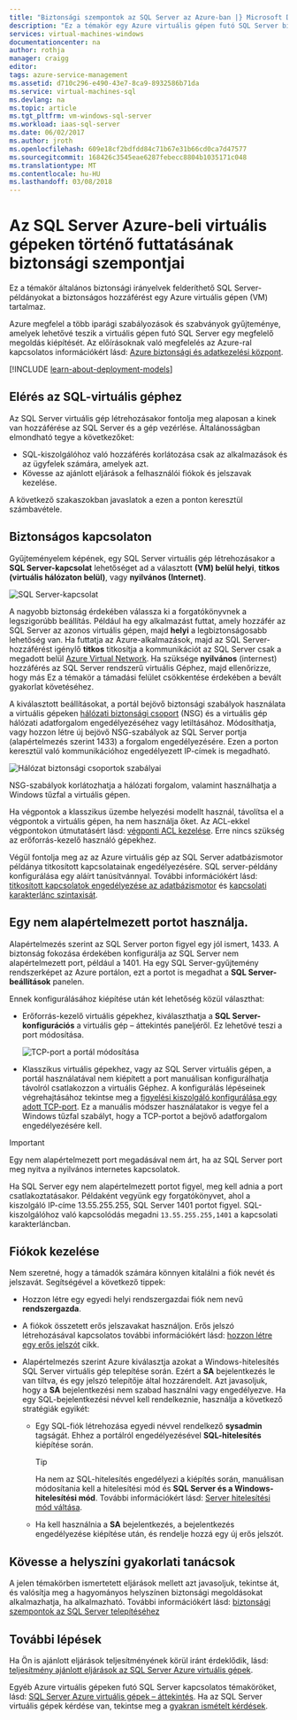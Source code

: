 ```yaml
---
title: "Biztonsági szempontok az SQL Server az Azure-ban |} Microsoft Docs"
description: "Ez a témakör egy Azure virtuális gépen futó SQL Server biztonságához általános útmutatást biztosít."
services: virtual-machines-windows
documentationcenter: na
author: rothja
manager: craigg
editor: 
tags: azure-service-management
ms.assetid: d710c296-e490-43e7-8ca9-8932586b71da
ms.service: virtual-machines-sql
ms.devlang: na
ms.topic: article
ms.tgt_pltfrm: vm-windows-sql-server
ms.workload: iaas-sql-server
ms.date: 06/02/2017
ms.author: jroth
ms.openlocfilehash: 609e18cf2bdfdd84c71b67e31b66cd0ca7d47577
ms.sourcegitcommit: 168426c3545eae6287febecc8804b1035171c048
ms.translationtype: MT
ms.contentlocale: hu-HU
ms.lasthandoff: 03/08/2018
---
```

# <a name="security-considerations-for-sql-server-in-azure-virtual-machines"></a>Az SQL Server Azure-beli virtuális gépeken történő futtatásának biztonsági szempontjai

Ez a témakör általános biztonsági irányelvek felderíthető SQL Server-példányokat a biztonságos hozzáférést egy Azure virtuális gépen (VM) tartalmaz.

Azure megfelel a több iparági szabályozások és szabványok gyűjteménye, amelyek lehetővé teszik a virtuális gépen futó SQL Server egy megfelelő megoldás kiépítését. Az előírásoknak való megfelelés az Azure-ral kapcsolatos információkért lásd: [Azure biztonsági és adatkezelési központ](https://azure.microsoft.com/support/trust-center/).

[!INCLUDE [learn-about-deployment-models](../../../../includes/learn-about-deployment-models-both-include.md)]

## <a name="control-access-to-the-sql-vm"></a>Elérés az SQL-virtuális géphez

Az SQL Server virtuális gép létrehozásakor fontolja meg alaposan a kinek van hozzáférése az SQL Server és a gép vezérlése. Általánosságban elmondható tegye a következőket:

- SQL-kiszolgálóhoz való hozzáférés korlátozása csak az alkalmazások és az ügyfelek számára, amelyek azt.
- Kövesse az ajánlott eljárások a felhasználói fiókok és jelszavak kezelése.

A következő szakaszokban javaslatok a ezen a ponton keresztül számbavétele.

## <a name="secure-connections"></a>Biztonságos kapcsolaton

Gyűjteményelem képének, egy SQL Server virtuális gép létrehozásakor a **SQL Server-kapcsolat** lehetőséget ad a választott **(VM) belül helyi**, **titkos (virtuális hálózaton belül)**, vagy **nyilvános (Internet)**.

![SQL Server-kapcsolat](./media/virtual-machines-windows-sql-security/sql-vm-connectivity-option.png)

A nagyobb biztonság érdekében válassza ki a forgatókönyvnek a legszigorúbb beállítás. Például ha egy alkalmazást futtat, amely hozzáfér az SQL Server az azonos virtuális gépen, majd **helyi** a legbiztonságosabb lehetőség van. Ha futtatja az Azure-alkalmazások, majd az SQL Server-hozzáférést igénylő **titkos** titkosítja a kommunikációt az SQL Server csak a megadott belül [Azure Virtual Network](../../../virtual-network/virtual-networks-overview.md). Ha szüksége **nyilvános** (internest) hozzáférés az SQL Server rendszerű virtuális Géphez, majd ellenőrizze, hogy más Ez a témakör a támadási felület csökkentése érdekében a bevált gyakorlat követéséhez.

A kiválasztott beállításokat, a portál bejövő biztonsági szabályok használata a virtuális gépeken [hálózati biztonsági csoport](../../../virtual-network/virtual-networks-nsg.md) (NSG) és a virtuális gép hálózati adatforgalom engedélyezéséhez vagy letiltásához. Módosíthatja, vagy hozzon létre új bejövő NSG-szabályok az SQL Server portja (alapértelmezés szerint 1433) a forgalom engedélyezésére. Ezen a porton keresztül való kommunikációhoz engedélyezett IP-címek is megadható.

![Hálózat biztonsági csoportok szabályai](./media/virtual-machines-windows-sql-security/sql-vm-network-security-group-rules.png)

NSG-szabályok korlátozhatja a hálózati forgalom, valamint használhatja a Windows tűzfal a virtuális gépen.

Ha végpontok a klasszikus üzembe helyezési modellt használ, távolítsa el a végpontok a virtuális gépen, ha nem használja őket. Az ACL-ekkel végpontokon útmutatásért lásd: [végponti ACL kezelése](../classic/setup-endpoints.md#manage-the-acl-on-an-endpoint). Erre nincs szükség az erőforrás-kezelő használó gépekhez.

Végül fontolja meg az az Azure virtuális gép az SQL Server adatbázismotor példánya titkosított kapcsolatainak engedélyezésére. SQL server-példány konfigurálása egy aláírt tanúsítvánnyal. További információkért lásd: [titkosított kapcsolatok engedélyezése az adatbázismotor](https://docs.microsoft.com/sql/database-engine/configure-windows/enable-encrypted-connections-to-the-database-engine) és [kapcsolati karakterlánc szintaxisát](https://msdn.microsoft.com/library/ms254500.aspx).

## <a name="use-a-non-default-port"></a>Egy nem alapértelmezett portot használja.

Alapértelmezés szerint az SQL Server porton figyel egy jól ismert, 1433. A biztonság fokozása érdekében konfigurálja az SQL Server nem alapértelmezett port, például a 1401. Ha egy SQL Server-gyűjtemény rendszerképet az Azure portálon, ezt a portot is megadhat a **SQL Server-beállítások** panelen.

Ennek konfigurálásához kiépítése után két lehetőség közül választhat:

- Erőforrás-kezelő virtuális gépekhez, kiválaszthatja a **SQL Server-konfigurációs** a virtuális gép – áttekintés paneljéről. Ez lehetővé teszi a port módosítása.

  ![TCP-port a portál módosítása](./media/virtual-machines-windows-sql-security/sql-vm-change-tcp-port.png)

- Klasszikus virtuális gépekhez, vagy az SQL Server virtuális gépen, a portál használatával nem kiépített a port manuálisan konfigurálhatja távolról csatlakozzon a virtuális Géphez. A konfigurálás lépéseinek végrehajtásához tekintse meg a [figyelési kiszolgáló konfigurálása egy adott TCP-port](https://docs.microsoft.com/sql/database-engine/configure-windows/configure-a-server-to-listen-on-a-specific-tcp-port). Ez a manuális módszer használatakor is vegye fel a Windows tűzfal szabályt, hogy a TCP-portot a bejövő adatforgalom engedélyezésére kell.

> [!IMPORTANT]
> Egy nem alapértelmezett port megadásával nem árt, ha az SQL Server port meg nyitva a nyilvános internetes kapcsolatok.

Ha SQL Server egy nem alapértelmezett portot figyel, meg kell adnia a port csatlakoztatásakor. Példaként vegyünk egy forgatókönyvet, ahol a kiszolgáló IP-címe 13.55.255.255, SQL Server 1401 portot figyel. SQL-kiszolgálóhoz való kapcsolódás megadni `13.55.255.255,1401` a kapcsolati karakterláncban.

## <a name="manage-accounts"></a>Fiókok kezelése

Nem szeretné, hogy a támadók számára könnyen kitalálni a fiók nevét és jelszavát. Segítségével a következő tippek:

- Hozzon létre egy egyedi helyi rendszergazdai fiók nem nevű **rendszergazda**.

- A fiókok összetett erős jelszavakat használjon. Erős jelszó létrehozásával kapcsolatos további információkért lásd: [hozzon létre egy erős jelszót](https://support.microsoft.com/instantanswers/9bd5223b-efbe-aa95-b15a-2fb37bef637d/create-a-strong-password) cikk.

- Alapértelmezés szerint Azure kiválasztja azokat a Windows-hitelesítés SQL Server virtuális gép telepítése során. Ezért a **SA** bejelentkezés le van tiltva, és egy jelszó telepítője által hozzárendelt. Azt javasoljuk, hogy a **SA** bejelentkezési nem szabad használni vagy engedélyezve. Ha egy SQL-bejelentkezési névvel kell rendelkeznie, használja a következő stratégiák egyikét:

  - Egy SQL-fiók létrehozása egyedi névvel rendelkező **sysadmin** tagságát. Ehhez a portálról engedélyezésével **SQL-hitelesítés** kiépítése során.

    > [!TIP] 
    > Ha nem az SQL-hitelesítés engedélyezi a kiépítés során, manuálisan módosítania kell a hitelesítési mód és **SQL Server és a Windows-hitelesítési mód**. További információkért lásd: [Server hitelesítési mód váltása](https://docs.microsoft.com/sql/database-engine/configure-windows/change-server-authentication-mode).

  - Ha kell használnia a **SA** bejelentkezés, a bejelentkezés engedélyezése kiépítése után, és rendelje hozzá egy új erős jelszót.

## <a name="follow-on-premises-best-practices"></a>Kövesse a helyszíni gyakorlati tanácsok

A jelen témakörben ismertetett eljárások mellett azt javasoljuk, tekintse át, és valósítja meg a hagyományos helyszínen biztonsági megoldásokat alkalmazhatja, ha alkalmazható. További információkért lásd: [biztonsági szempontok az SQL Server telepítéséhez](https://docs.microsoft.com/sql/sql-server/install/security-considerations-for-a-sql-server-installation)

## <a name="next-steps"></a>További lépések

Ha Ön is ajánlott eljárások teljesítményének körül iránt érdeklődik, lásd: [teljesítmény ajánlott eljárások az SQL Server Azure virtuális gépek](virtual-machines-windows-sql-performance.md).

Egyéb Azure virtuális gépeken futó SQL Server kapcsolatos témaköröket, lásd: [SQL Server Azure virtuális gépek – áttekintés](virtual-machines-windows-sql-server-iaas-overview.md). Ha az SQL Server virtuális gépek kérdése van, tekintse meg a [gyakran ismételt kérdések](virtual-machines-windows-sql-server-iaas-faq.md).

